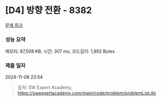 # [D4] 방향 전환 - 8382 

[문제 링크](https://swexpertacademy.com/main/code/problem/problemDetail.do?contestProbId=AWyNQrCahHcDFAVP) 

### 성능 요약

메모리: 87,508 KB, 시간: 307 ms, 코드길이: 1,892 Bytes

### 제출 일자

2024-11-08 23:54



> 출처: SW Expert Academy, https://swexpertacademy.com/main/code/problem/problemList.do